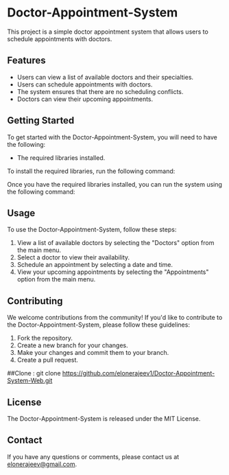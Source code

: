 # Doctor-Appointment-System

This project is a simple doctor appointment system that allows users to schedule appointments with doctors.

## Features

* Users can view a list of available doctors and their specialties.
* Users can schedule appointments with doctors.
* The system ensures that there are no scheduling conflicts.
* Doctors can view their upcoming appointments.

## Getting Started

To get started with the Doctor-Appointment-System, you will need to have the following:

* The required libraries installed.

To install the required libraries, run the following command:

Once you have the required libraries installed, you can run the system using the following command:

## Usage

To use the Doctor-Appointment-System, follow these steps:

1. View a list of available doctors by selecting the "Doctors" option from the main menu.
2. Select a doctor to view their availability.
3. Schedule an appointment by selecting a date and time.
4. View your upcoming appointments by selecting the "Appointments" option from the main menu.

## Contributing

We welcome contributions from the community! If you'd like to contribute to the Doctor-Appointment-System, please follow these guidelines:

1. Fork the repository.
2. Create a new branch for your changes.
3. Make your changes and commit them to your branch.
4. Create a pull request.

##Clone :
git clone https://github.com/elonerajeev1/Doctor-Appointment-System-Web.git

## License

The Doctor-Appointment-System is released under the MIT License.

## Contact

If you have any questions or comments, please contact us at [elonerajeev@gmail.com](mailto:elonerajeev@gmail.com).


<!-- By @elonerajeev  -->
